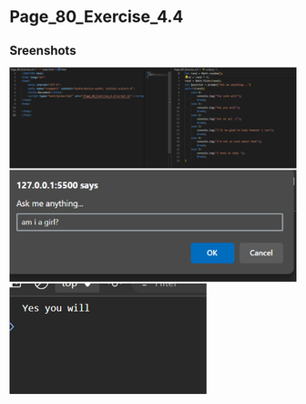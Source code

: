 # Page_80_Exercise_4.4

## Sreenshots

![code](Sreenshots/code.png)
![Output1](Sreenshots/output1.png)
![output2](Sreenshots/output2.png)